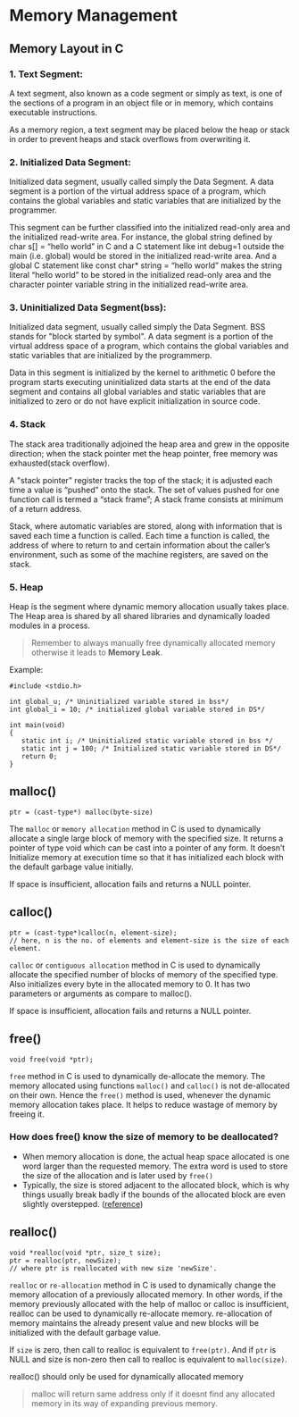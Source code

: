 # Memory Management

## Memory Layout in C

### 1. Text Segment: 

A text segment, also known as a code segment or simply as text, is one of the sections of a program in an object file or in memory, which contains executable instructions. 

As a memory region, a text segment may be placed below the heap or stack in order to prevent heaps and stack overflows from overwriting it.

### 2. Initialized Data Segment: 

Initialized data segment, usually called simply the Data Segment. A data segment is a portion of the virtual address space of a program, which contains the global variables and static variables that are initialized by the programmer.

This segment can be further classified into the initialized read-only area and the initialized read-write area.
For instance, the global string defined by char s[] = “hello world” in C and a C statement like int debug=1 outside the main (i.e. global) would be stored in the initialized read-write area. And a global C statement like const char* string = “hello world” makes the string literal “hello world” to be stored in the initialized read-only area and the character pointer variable string in the initialized read-write area.
   
### 3. Uninitialized Data Segment(bss): 

Initialized data segment, usually called simply the Data Segment. BSS stands for "block started by symbol". A data segment is a portion of the virtual address space of a program, which contains the global variables and static variables that are initialized by the programmerp.

Data in this segment is initialized by the kernel to arithmetic 0 before the program starts executing uninitialized data starts at the end of the data segment and contains all global variables and static variables that are initialized to zero or do not have explicit initialization in source code.

### 4. Stack

The stack area traditionally adjoined the heap area and grew in the opposite direction; when the stack pointer met the heap pointer, free memory was exhausted(stack overflow).

A "stack pointer" register tracks the top of the stack; it is adjusted each time a value is “pushed” onto the stack. The set of values pushed for one function call is termed a “stack frame”; A stack frame consists at minimum of a return address.

Stack, where automatic variables are stored, along with information that is saved each time a function is called. Each time a function is called, the address of where to return to and certain information about the caller’s environment, such as some of the machine registers, are saved on the stack.

### 5. Heap

Heap is the segment where dynamic memory allocation usually takes place.
The Heap area is shared by all shared libraries and dynamically loaded modules in a process.
> Remember to always manually free dynamically allocated memory otherwise it leads to **Memory Leak**.

Example:
```
#include <stdio.h>

int global_u; /* Uninitialized variable stored in bss*/
int global_i = 10; /* initialized global variable stored in DS*/

int main(void)
{
   static int i; /* Uninitialized static variable stored in bss */
   static int j = 100; /* Initialized static variable stored in DS*/
   return 0;
}
```

## malloc()

```
ptr = (cast-type*) malloc(byte-size)
```

The `malloc` or `memory allocation` method in C is used to dynamically allocate a single large block of memory with the specified size. It returns a pointer of type void which can be cast into a pointer of any form. It doesn’t Initialize memory at execution time so that it has initialized each block with the default garbage value initially. 

If space is insufficient, allocation fails and returns a NULL pointer.

## calloc()

```
ptr = (cast-type*)calloc(n, element-size);
// here, n is the no. of elements and element-size is the size of each element.
```

`calloc` or `contiguous allocation` method in C is used to dynamically allocate the specified number of blocks of memory of the specified type. 
Also initializes every byte in the allocated memory to 0. It has two parameters or arguments as compare to malloc().

If space is insufficient, allocation fails and returns a NULL pointer.

## free()

```
void free(void *ptr);
```

`free` method in C is used to dynamically de-allocate the memory. The memory allocated using functions `malloc()` and `calloc()` is not de-allocated on their own. Hence the `free()` method is used, whenever the dynamic memory allocation takes place. It helps to reduce wastage of memory by freeing it.

### How does free() know the size of memory to be deallocated?
- When memory allocation is done, the actual heap space allocated is one word larger than the requested memory. The extra word is used to store the size of the allocation and is later used by `free()`
- Typically, the size is stored adjacent to the allocated block, which is why things usually break badly if the bounds of the allocated block are even slightly overstepped. ([reference](https://c-faq.com/malloc/freesize.html))


## realloc()

```
void *realloc(void *ptr, size_t size);
ptr = realloc(ptr, newSize);
// where ptr is reallocated with new size 'newSize'.
```

`realloc` or `re-allocation` method in C is used to dynamically change the memory allocation of a previously allocated memory. In other words, if the memory previously allocated with the help of malloc or calloc is insufficient, realloc can be used to dynamically re-allocate memory. re-allocation of memory maintains the already present value and new blocks will be initialized with the default garbage value.

If `size` is zero, then call to realloc is equivalent to `free(ptr)`. And if `ptr` is NULL and size is non-zero then call to realloc is equivalent to `malloc(size)`.

realloc() should only be used for dynamically allocated memory

> malloc will return same address only if it doesnt find any allocated memory in its way of expanding previous memory.
